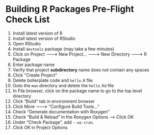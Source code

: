 # Building R Packages Pre-Flight Check List

1. Install latest version of R
2. Install latest version of RStudio
3. Open RStudio
4. Install `devtools` package (may take a few minutes)
5. Click on Project ---> New Project… ---> New Directory ---> R Package
7. Enter package name
9. Verify that project **subdirectory** name does not contain any spaces
8. Click "Create Project"
8. Delete bolierplate code and `hello.R` file
9. Goto the `man` directory and delete the `hello.Rd` file
9. In File browser, click on the package name to go to the top level directory
10. Click “Build” tab in environment browser
14. Click More ---> “Configure Build Tools…”
15. Check “Generate documentation with Roxygen”
16. Check “Build & Reload” in the Roxygen Options —> Click OK
17. Under “Check Package”, add `--as-cran`.
18. Click OK in Project Options

